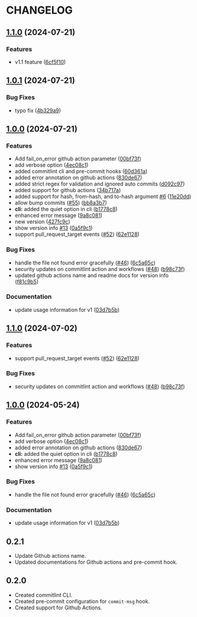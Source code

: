 # CHANGELOG

## [1.1.0](https://github.com/aj3sh/commitlint/compare/v1.0.1...v1.1.0) (2024-07-21)


### Features

* v1.1 feature ([6cf5f10](https://github.com/aj3sh/commitlint/commit/6cf5f10a03e1f98c9d31f15cb7f40447450017ff))

## [1.0.1](https://github.com/aj3sh/commitlint/compare/v1.0.0...v1.0.1) (2024-07-21)


### Bug Fixes

* typo fix ([4b329a9](https://github.com/aj3sh/commitlint/commit/4b329a9ee60367f8d58d80053d32c1a4e4d9e10f))

## [1.0.0](https://github.com/aj3sh/commitlint/compare/v1.1.0...v1.0.0) (2024-07-21)


### Features

* Add fail_on_error github action parameter ([00bf73f](https://github.com/aj3sh/commitlint/commit/00bf73fef7120ceb335dc9ef84a4390a2d1ccb59))
* add verbose option ([4ec08c1](https://github.com/aj3sh/commitlint/commit/4ec08c1cd2f22a67bbfa1fc9ef490ca7f5b1800e))
* added commitlint cli and pre-commit hooks ([60d361a](https://github.com/aj3sh/commitlint/commit/60d361a2d36a181c930ee870cea57fcfa614683a))
* added error annotation on github actions ([830de67](https://github.com/aj3sh/commitlint/commit/830de67d92356085663cd23e5e79c1522b23901e))
* added strict regex for validation and ignored auto commits ([d092c97](https://github.com/aj3sh/commitlint/commit/d092c97235bcbfc8d1117ae7f96799fd6ef684a9))
* added support for github actions ([34b717a](https://github.com/aj3sh/commitlint/commit/34b717acba736b4d5d58cf5cd2ff40a3df02b658))
* added support for hash, from-hash, and to-hash argument [#6](https://github.com/aj3sh/commitlint/issues/6) ([11e20dd](https://github.com/aj3sh/commitlint/commit/11e20ddde66ebfe56a15b04c756f3b45297d6782))
* allow bump commits ([#55](https://github.com/aj3sh/commitlint/issues/55)) ([bb8a3b7](https://github.com/aj3sh/commitlint/commit/bb8a3b74134f42a48acec18ab87e6a0293c07e84))
* **cli:** added the quiet option in cli ([b1778c8](https://github.com/aj3sh/commitlint/commit/b1778c8dead03eaba7625c67f741e185be19ea49))
* enhanced error message ([9a8c081](https://github.com/aj3sh/commitlint/commit/9a8c08173abd3086d14fe4142736d9bfb93ef08f))
* new version ([427fc9c](https://github.com/aj3sh/commitlint/commit/427fc9c6dbc39ef3f3da16e47d7d01d695b1ddc5))
* show version info [#13](https://github.com/aj3sh/commitlint/issues/13) ([0a5f9c1](https://github.com/aj3sh/commitlint/commit/0a5f9c1e29b8a7beaf4a9a5ce1991935f84e9c7d))
* support pull_request_target events ([#52](https://github.com/aj3sh/commitlint/issues/52)) ([62e1128](https://github.com/aj3sh/commitlint/commit/62e11285d5628dff5f67645d1c718e1276478ecb))


### Bug Fixes

* handle the file not found error gracefully ([#46](https://github.com/aj3sh/commitlint/issues/46)) ([6c5a65c](https://github.com/aj3sh/commitlint/commit/6c5a65c222963f713379739f57273b82cac1a0b0))
* security updates on commitlint action and workflows ([#48](https://github.com/aj3sh/commitlint/issues/48)) ([b98c73f](https://github.com/aj3sh/commitlint/commit/b98c73fb68f11b66ec8d3f227c6b129598c28726))
* updated github actions name and readme docs for version info ([f81c9b5](https://github.com/aj3sh/commitlint/commit/f81c9b5c68962e412234e910879b507788a9f3d7))


### Documentation

* update usage information for v1 ([03d7b5b](https://github.com/aj3sh/commitlint/commit/03d7b5ba370532f39b42ae9f2148f7ed08cbb826))

## [1.1.0](https://github.com/opensource-nepal/commitlint/compare/v1.0.0...v1.1.0) (2024-07-02)


### Features

* support pull_request_target events ([#52](https://github.com/opensource-nepal/commitlint/issues/52)) ([62e1128](https://github.com/opensource-nepal/commitlint/commit/62e11285d5628dff5f67645d1c718e1276478ecb))


### Bug Fixes

* security updates on commitlint action and workflows ([#48](https://github.com/opensource-nepal/commitlint/issues/48)) ([b98c73f](https://github.com/opensource-nepal/commitlint/commit/b98c73fb68f11b66ec8d3f227c6b129598c28726))

## [1.0.0](https://github.com/opensource-nepal/commitlint/compare/v0.2.1...v1.0.0) (2024-05-24)


### Features

* Add fail_on_error github action parameter ([00bf73f](https://github.com/opensource-nepal/commitlint/commit/00bf73fef7120ceb335dc9ef84a4390a2d1ccb59))
* add verbose option ([4ec08c1](https://github.com/opensource-nepal/commitlint/commit/4ec08c1cd2f22a67bbfa1fc9ef490ca7f5b1800e))
* added error annotation on github actions ([830de67](https://github.com/opensource-nepal/commitlint/commit/830de67d92356085663cd23e5e79c1522b23901e))
* **cli:** added the quiet option in cli ([b1778c8](https://github.com/opensource-nepal/commitlint/commit/b1778c8dead03eaba7625c67f741e185be19ea49))
* enhanced error message ([9a8c081](https://github.com/opensource-nepal/commitlint/commit/9a8c08173abd3086d14fe4142736d9bfb93ef08f))
* show version info [#13](https://github.com/opensource-nepal/commitlint/issues/13) ([0a5f9c1](https://github.com/opensource-nepal/commitlint/commit/0a5f9c1e29b8a7beaf4a9a5ce1991935f84e9c7d))


### Bug Fixes

* handle the file not found error gracefully ([#46](https://github.com/opensource-nepal/commitlint/issues/46)) ([6c5a65c](https://github.com/opensource-nepal/commitlint/commit/6c5a65c222963f713379739f57273b82cac1a0b0))


### Documentation

* update usage information for v1 ([03d7b5b](https://github.com/opensource-nepal/commitlint/commit/03d7b5ba370532f39b42ae9f2148f7ed08cbb826))

## 0.2.1

- Update Github actions name.
- Updated documentations for Github actions and pre-commit hook.

## 0.2.0

- Created commitlint CLI.
- Created pre-commit configuration for `commit-msg` hook.
- Created support for Github Actions.
